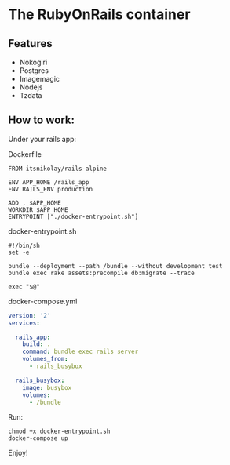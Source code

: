 # The RubyOnRails container

## Features
- Nokogiri
- Postgres
- Imagemagic
- Nodejs
- Tzdata

## How to work:

Under your rails app:

Dockerfile
```docker
FROM itsnikolay/rails-alpine

ENV APP_HOME /rails_app
ENV RAILS_ENV production

ADD . $APP_HOME
WORKDIR $APP_HOME
ENTRYPOINT ["./docker-entrypoint.sh"]
```

docker-entrypoint.sh
```shell
#!/bin/sh
set -e

bundle --deployment --path /bundle --without development test
bundle exec rake assets:precompile db:migrate --trace

exec "$@"
```

docker-compose.yml
```yml
version: '2'
services:

  rails_app:
    build: .
    command: bundle exec rails server
    volumes_from:
      - rails_busybox

  rails_busybox:
    image: busybox
    volumes:
      - /bundle
```

Run:
```shell
chmod +x docker-entrypoint.sh
docker-compose up
```
Enjoy!

